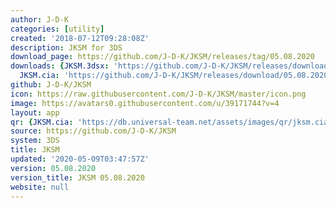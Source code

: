 ```yaml
---
author: J-D-K
categories: [utility]
created: '2018-07-12T09:28:08Z'
description: JKSM for 3DS
download_page: https://github.com/J-D-K/JKSM/releases/tag/05.08.2020
downloads: {JKSM.3dsx: 'https://github.com/J-D-K/JKSM/releases/download/05.08.2020/JKSM.3dsx',
  JKSM.cia: 'https://github.com/J-D-K/JKSM/releases/download/05.08.2020/JKSM.cia'}
github: J-D-K/JKSM
icon: https://raw.githubusercontent.com/J-D-K/JKSM/master/icon.png
image: https://avatars0.githubusercontent.com/u/39171744?v=4
layout: app
qr: {JKSM.cia: 'https://db.universal-team.net/assets/images/qr/jksm.cia.png'}
source: https://github.com/J-D-K/JKSM
system: 3DS
title: JKSM
updated: '2020-05-09T03:47:57Z'
version: 05.08.2020
version_title: JKSM 05.08.2020
website: null
---
```

